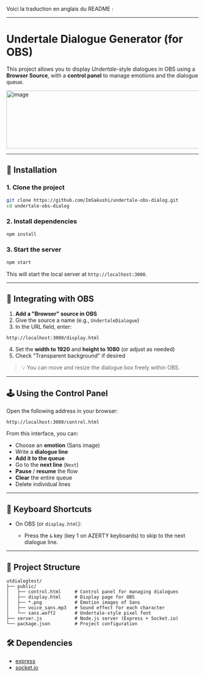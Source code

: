 Voici la traduction en anglais du README :

---

# Undertale Dialogue Generator (for OBS)

This project allows you to display *Undertale*-style dialogues in OBS using a **Browser Source**, with a **control panel** to manage emotions and the dialogue queue.

<img width="578" height="152" alt="image" src="https://github.com/user-attachments/assets/10898322-e824-4012-91e8-68ef0dda1182" />

---

## 🚀 Installation

### 1. Clone the project

```bash
git clone https://github.com/ImSakushi/undertale-obs-dialog.git
cd undertale-obs-dialog
```

### 2. Install dependencies

```bash
npm install
```

### 3. Start the server

```bash
npm start
```

This will start the local server at `http://localhost:3000`.

---

## 🎥 Integrating with OBS

1. **Add a "Browser" source in OBS**
2. Give the source a name (e.g., `UndertaleDialogue`)
3. In the URL field, enter:

```
http://localhost:3000/display.html
```

4. Set the **width to 1920** and **height to 1080** (or adjust as needed)
5. Check "Transparent background" if desired

> 💡 You can move and resize the dialogue box freely within OBS.

---

## 🕹️ Using the Control Panel

Open the following address in your browser:

```
http://localhost:3000/control.html
```

From this interface, you can:

* Choose an **emotion** (Sans image)
* Write a **dialogue line**
* **Add it to the queue**
* Go to the **next line** (`Next`)
* **Pause** / **resume** the flow
* **Clear** the entire queue
* Delete individual lines

---

## 🧠 Keyboard Shortcuts

* On OBS (or `display.html`):

  * Press the `&` key (key 1 on AZERTY keyboards) to skip to the next dialogue line.

---

## 📁 Project Structure

```text
utdialogtest/
├── public/
│   ├── control.html     # Control panel for managing dialogues
│   ├── display.html     # Display page for OBS
│   ├── *.png            # Emotion images of Sans
│   ├── voice_sans.mp3   # Sound effect for each character
│   └── sans.woff2       # Undertale-style pixel font
├── server.js            # Node.js server (Express + Socket.io)
└── package.json         # Project configuration
```

## 🛠️ Dependencies

* [express](https://www.npmjs.com/package/express)
* [socket.io](https://www.npmjs.com/package/socket.io)
